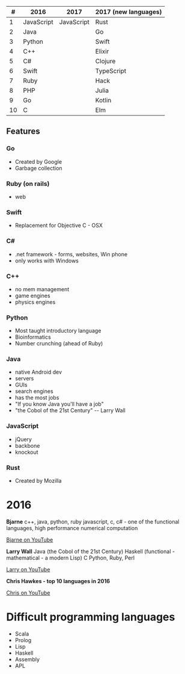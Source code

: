 | #             | 2016          | 2017          | 2017 (new languages)	|
|---------------|---------------|---------------|-----------------------|
| 1             | JavaScript    | JavaScript    | Rust                  |
| 2             | Java          |               | Go                    |
| 3             | Python        |               | Swift                 |
| 4             | C++           |               | Elixir                |
| 5             | C#            |               | Clojure               |
| 6             | Swift         |               | TypeScript            |
| 7             | Ruby          |               | Hack                  |
| 8             | PHP           |               | Julia                 |
| 9             | Go            |               | Kotlin                |
| 10            | C             |               | Elm                   |

## Features
### Go
- Created by Google
- Garbage collection

### Ruby (on rails)
- web

### Swift
- Replacement for Objective C - OSX

### C#
- .net framework - forms, websites, Win phone
- only works with Windows

### C++
- no mem management
- game engines
- physics engines

### Python
- Most taught introductory language
- Bioinformatics
- Number crunching (ahead of Ruby)

### Java
- native Android dev
- servers
- GUIs
- search engines
- has the most jobs
- "If you know Java you'll have a job"
- "the Cobol of the 21st Century" -- Larry Wall

### JavaScript
- jQuery
- backbone
- knockout

### Rust
- Created by Mozilla

# 2016

**Bjarne**
c++, java, python, ruby javascript, c, c# - one of the functional languages,
high performance numerical computation

[Bjarne on YouTube](https://www.youtube.com/watch?v=NvWTnIoQZj4)

**Larry Wall**
Java (the Cobol of the 21st Century)
Haskell (functional - mathematical - a modern Lisp)
C
Python, Ruby, Perl

[Larry on YouTube](https://www.youtube.com/watch?v=LR8fQiskYII)

**Chris Hawkes - top 10 languages in 2016**

[Chris on YouTube](https://www.youtube.com/watch?v=Z56GLRXxh88)

# Difficult programming languages
- Scala
- Prolog
- Lisp
- Haskell
- Assembly
- APL
